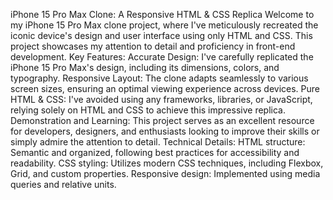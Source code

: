iPhone 15 Pro Max Clone: A Responsive HTML & CSS Replica
Welcome to my iPhone 15 Pro Max clone project, where I've meticulously recreated the iconic device's design and user interface using only HTML and CSS. This project showcases my attention to detail and proficiency in front-end development.
Key Features:
Accurate Design: I've carefully replicated the iPhone 15 Pro Max's design, including its dimensions, colors, and typography.
Responsive Layout: The clone adapts seamlessly to various screen sizes, ensuring an optimal viewing experience across devices.
Pure HTML & CSS: I've avoided using any frameworks, libraries, or JavaScript, relying solely on HTML and CSS to achieve this impressive replica.
Demonstration and Learning: This project serves as an excellent resource for developers, designers, and enthusiasts looking to improve their skills or simply admire the attention to detail.
Technical Details:
HTML structure: Semantic and organized, following best practices for accessibility and readability.
CSS styling: Utilizes modern CSS techniques, including Flexbox, Grid, and custom properties.
Responsive design: Implemented using media queries and relative units.
